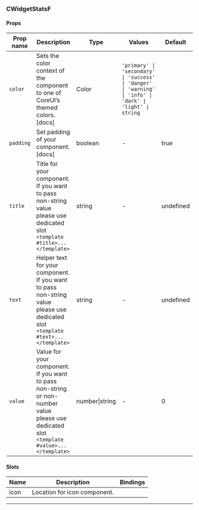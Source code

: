 ### CWidgetStatsF

#### Props

| Prop name            | Description                                                                                                                              | Type           | Values                                                                                                    | Default   |
| -------------------- | ---------------------------------------------------------------------------------------------------------------------------------------- | -------------- | --------------------------------------------------------------------------------------------------------- | --------- |
| <code>color</code>   | Sets the color context of the component to one of CoreUI’s themed colors. [docs]                                                         | Color          | `'primary' \| 'secondary' \| 'success' \| 'danger' \| 'warning' \| 'info' \| 'dark' \| 'light' \| string` |           |
| <code>padding</code> | Set padding of your component. [docs]                                                                                                    | boolean        | -                                                                                                         | true      |
| <code>title</code>   | Title for your component. If you want to pass non-string value please use dedicated slot `<template #title>...</template>`               | string         | -                                                                                                         | undefined |
| <code>text</code>    | Helper text for your component. If you want to pass non-string value please use dedicated slot `<template #text>...</template>`          | string         | -                                                                                                         | undefined |
| <code>value</code>   | Value for your component. If you want to pass non-string or non-number value please use dedicated slot `<template #value>...</template>` | number\|string | -                                                                                                         | 0         |

#### Slots

| Name | Description                  | Bindings |
| ---- | ---------------------------- | -------- |
| icon | Location for icon component. |          |

---

